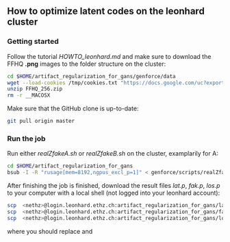 ## How to optimize latent codes on the leonhard cluster

### Getting started

Follow the tutorial *HOWTO_leonhard.md* and make sure to download the FFHQ **.png** images to the folder structure on the cluster:
```bash
cd $HOME/artifact_regularization_for_gans/genforce/data
wget --load-cookies /tmp/cookies.txt "https://docs.google.com/uc?export=download&confirm=$(wget --quiet --save-cookies /tmp/cookies.txt --keep-session-cookies --no-check-certificate 'https://docs.google.com/uc?export=download&id=1TVfX2dy39agfUfRjoryLnDG9kbB4jerS' -O- | sed -rn 's/.*confirm=([0-9A-Za-z_]+).*/\1\n/p')&id=1TVfX2dy39agfUfRjoryLnDG9kbB4jerS" -O FFHQ_256.zip && rm -rf /tmp/cookies.txt
unzip FFHQ_256.zip
rm -r __MACOSX
```
Make sure that the GitHub clone is up-to-date:
```bash
git pull origin master
```

### Run the job

Run either *realZfakeA.sh* or *realZfakeB.sh* on the cluster, examplarily for A:
```bash
cd $HOME/artifact_regularization_for_gans
bsub -I -R "rusage[mem=8192,ngpus_excl_p=1]" < genforce/scripts/realZfakeA.sh
```

After finishing the job is finished, download the result files *lat.p*, *fak.p*, *los.p* to your computer with a local shell (not logged into your leonhard account):
```bash
scp  <nethz>@login.leonhard.ethz.ch:artifact_regularization_for_gans/lat.p /<localPath>/lat.p
scp  <nethz>@login.leonhard.ethz.ch:artifact_regularization_for_gans/fak.p /<localPath>/fak.p
scp  <nethz>@login.leonhard.ethz.ch:artifact_regularization_for_gans/los.p /<localPath>/los.p
```
where you should replace <nethz> and <localPath>
